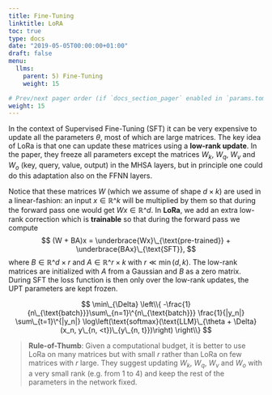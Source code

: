 ```yaml
---
title: Fine-Tuning
linktitle: LoRA
toc: true
type: docs
date: "2019-05-05T00:00:00+01:00"
draft: false
menu:
  llms:
    parent: 5) Fine-Tuning
    weight: 15

# Prev/next pager order (if `docs_section_pager` enabled in `params.toml`)
weight: 15
---
```

In the context of Supervised Fine-Tuning (SFT) it can be very expensive to update all the parameters $\theta$, most of which are large matrices. The key idea of LoRa is that one can update these matrices using a **low-rank update**. In the paper, they freeze all parameters except the matrices $W_k$, $W_q$, $W_v$ and $W_o$ (key, query, value, output) in the MHSA layers, but in principle one could do this adaptation also on the FFNN layers.

Notice that these matrices $W$ (which we assume of shape $d\times k$) are used in a linear-fashion: an input $x\in\mathbb{R}\^k$ will be multiplied by them so that during the forward pass one would get $Wx\in\mathbb{R}\^d$. In **LoRa**, we add an extra low-rank correction which is **trainable** so that during the forward pass we compute
$$
(W + BA)x = \underbrace{Wx}\_{\text{pre-trained}} + \underbrace{BAx}\_{\text{SFT}},
$$
where $B\in\mathbb{R}\^{d\times r}$ and $A\in\mathbb{R}\^{r\times k}$ with $r \ll \min(d, k)$. The low-rank matrices are initialized with $A$ from a Gaussian and $B$ as a zero matrix. During SFT the loss function is then only over the low-rank updates, the UPT parameters are kept frozen.

$$
\min\_{\Delta} \left\\{ -\frac{1}{n\_{\text{batch}}}\sum\_{n=1}\^{n\_{\text{batch}}} \frac{1}{|y_n|} \sum\_{t=1}\^{|y_n|} \log\left(\text{softmax}(\text{LLM}\_{\theta + \Delta}(x_n, y\_{n, <t})\_{y\_{n, t}})\right) \right\\}
$$

> **Rule-of-Thumb**: Given a computational budget, it is better to use LoRa on many matrices but with small $r$ rather than LoRa on few matrices with $r$ large. They suggest updating $W_k$, $W_q$, $W_v$ and $W_o$ with a very small rank (e.g. from $1$ to $4$) and keep the rest of the parameters in the network fixed.
